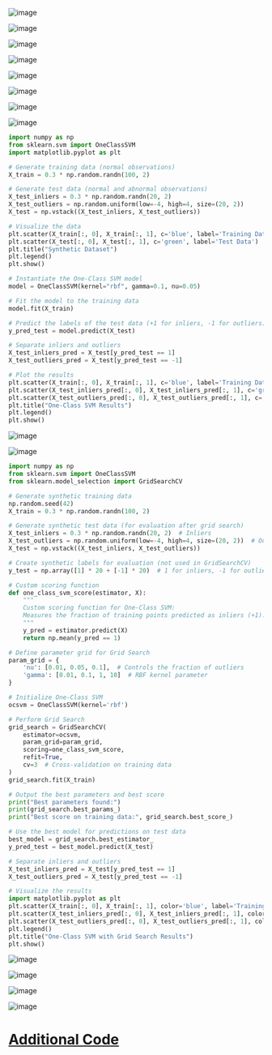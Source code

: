![image](https://github.com/user-attachments/assets/a0f54416-e146-478c-a9f7-2f13f0c0ecce)

![image](https://github.com/user-attachments/assets/148abeab-37e7-4868-90d7-c371e4e9152b)

![image](https://github.com/user-attachments/assets/1acf5735-a9d8-4e1c-9f06-24a4cd425ac5)

![image](https://github.com/user-attachments/assets/226f9b54-868d-4193-9a96-5eba943b9924)

![image](https://github.com/user-attachments/assets/89bc6a22-7cbd-42a0-8320-426d77435b82)

![image](https://github.com/user-attachments/assets/2fc341b9-17b9-49e2-9f7e-40e98c21b414)

![image](https://github.com/user-attachments/assets/568b6e09-c710-4cc3-a2d5-9056f27206a4)

![image](https://github.com/user-attachments/assets/b96c223f-3e62-4e73-8d66-feda635d578c)

```python
import numpy as np
from sklearn.svm import OneClassSVM
import matplotlib.pyplot as plt

# Generate training data (normal observations)
X_train = 0.3 * np.random.randn(100, 2)

# Generate test data (normal and abnormal observations)
X_test_inliers = 0.3 * np.random.randn(20, 2)
X_test_outliers = np.random.uniform(low=-4, high=4, size=(20, 2))
X_test = np.vstack((X_test_inliers, X_test_outliers))

# Visualize the data
plt.scatter(X_train[:, 0], X_train[:, 1], c='blue', label='Training Data')
plt.scatter(X_test[:, 0], X_test[:, 1], c='green', label='Test Data')
plt.title("Synthetic Dataset")
plt.legend()
plt.show()

# Instantiate the One-Class SVM model
model = OneClassSVM(kernel="rbf", gamma=0.1, nu=0.05)

# Fit the model to the training data
model.fit(X_train)

# Predict the labels of the test data (+1 for inliers, -1 for outliers)
y_pred_test = model.predict(X_test)

# Separate inliers and outliers
X_test_inliers_pred = X_test[y_pred_test == 1]
X_test_outliers_pred = X_test[y_pred_test == -1]

# Plot the results
plt.scatter(X_train[:, 0], X_train[:, 1], c='blue', label='Training Data')
plt.scatter(X_test_inliers_pred[:, 0], X_test_inliers_pred[:, 1], c='green', label='Predicted Inliers')
plt.scatter(X_test_outliers_pred[:, 0], X_test_outliers_pred[:, 1], c='red', label='Predicted Outliers')
plt.title("One-Class SVM Results")
plt.legend()
plt.show()

```

![image](https://github.com/user-attachments/assets/c9b35649-5eed-444b-aeaf-7729adb5f833)

![image](https://github.com/user-attachments/assets/1ebedd65-ca8d-403b-b717-233511ddce94)

```python
import numpy as np
from sklearn.svm import OneClassSVM
from sklearn.model_selection import GridSearchCV

# Generate synthetic training data
np.random.seed(42)
X_train = 0.3 * np.random.randn(100, 2)

# Generate synthetic test data (for evaluation after grid search)
X_test_inliers = 0.3 * np.random.randn(20, 2)  # Inliers
X_test_outliers = np.random.uniform(low=-4, high=4, size=(20, 2))  # Outliers
X_test = np.vstack((X_test_inliers, X_test_outliers))

# Create synthetic labels for evaluation (not used in GridSearchCV)
y_test = np.array([1] * 20 + [-1] * 20)  # 1 for inliers, -1 for outliers

# Custom scoring function
def one_class_svm_score(estimator, X):
    """
    Custom scoring function for One-Class SVM:
    Measures the fraction of training points predicted as inliers (+1).
    """
    y_pred = estimator.predict(X)
    return np.mean(y_pred == 1)

# Define parameter grid for Grid Search
param_grid = {
    'nu': [0.01, 0.05, 0.1],  # Controls the fraction of outliers
    'gamma': [0.01, 0.1, 1, 10]  # RBF kernel parameter
}

# Initialize One-Class SVM
ocsvm = OneClassSVM(kernel='rbf')

# Perform Grid Search
grid_search = GridSearchCV(
    estimator=ocsvm,
    param_grid=param_grid,
    scoring=one_class_svm_score,
    refit=True,
    cv=3  # Cross-validation on training data
)
grid_search.fit(X_train)

# Output the best parameters and best score
print("Best parameters found:")
print(grid_search.best_params_)
print("Best score on training data:", grid_search.best_score_)

# Use the best model for predictions on test data
best_model = grid_search.best_estimator_
y_pred_test = best_model.predict(X_test)

# Separate inliers and outliers
X_test_inliers_pred = X_test[y_pred_test == 1]
X_test_outliers_pred = X_test[y_pred_test == -1]

# Visualize the results
import matplotlib.pyplot as plt
plt.scatter(X_train[:, 0], X_train[:, 1], color='blue', label='Training Data')
plt.scatter(X_test_inliers_pred[:, 0], X_test_inliers_pred[:, 1], color='green', label='Predicted Inliers')
plt.scatter(X_test_outliers_pred[:, 0], X_test_outliers_pred[:, 1], color='red', label='Predicted Outliers')
plt.legend()
plt.title("One-Class SVM with Grid Search Results")
plt.show()

```
![image](https://github.com/user-attachments/assets/d398bd1b-100e-4832-9e85-e40466ff0393)

![image](https://github.com/user-attachments/assets/650fce9d-5520-4962-a1f5-809bcc01a94f)

![image](https://github.com/user-attachments/assets/61af3fc3-82fb-4f56-ba93-639c550430dc)

![image](https://github.com/user-attachments/assets/0cc36720-ddbf-44f0-bde9-70779a041079)

# [Additional Code](https://github.com/yangshiteng/Data-Science-Learning-Path/blob/main/machine_learning/supervised_learning/one_class_support_vector_machine_for_anomaly_detection.ipynb)





